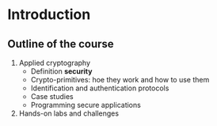 # Introduction

## Outline of the course

1. Applied cryptography
   - Definition **security** 
   - Crypto-primitives: hoe they work and how to use them
   - Identification and authentication protocols
   - Case studies 
   - Programming secure applications
2. Hands-on labs and challenges

